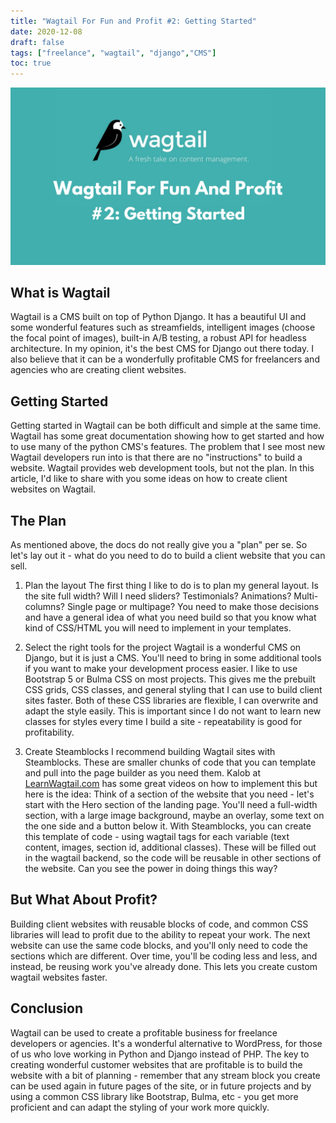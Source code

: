```yaml
---
title: "Wagtail For Fun and Profit #2: Getting Started"
date: 2020-12-08
draft: false
tags: ["freelance", "wagtail", "django","CMS"]
toc: true
---
```

![Wagtail For Fun And Profit #2 - Getting Started](wagtail_ffap2.png)

## What is Wagtail

Wagtail is a CMS built on top of Python Django. It has a beautiful UI and some wonderful features such as streamfields, intelligent images (choose the focal point of images), built-in A/B testing, a robust API for headless architecture. In my opinion, it's the best CMS for Django out there today. I also believe that it can be a wonderfully profitable CMS for freelancers and agencies who are creating client websites.

## Getting Started

Getting started in Wagtail can be both difficult and simple at the same time. Wagtail has some great documentation showing how to get started and how to use many of the python CMS's features. The problem that I see most new Wagtail developers run into is that there are no "instructions" to build a website. Wagtail provides web development tools, but not the plan. In this article, I'd like to share with you some ideas on how to create client websites on Wagtail.

## The Plan

As mentioned above, the docs do not really give you a "plan" per se. So let's lay out it - what do you need to do to build a client website that you can sell.

1) Plan the layout
The first thing I like to do is to plan my general layout. Is the site full width? Will I need sliders? Testimonials? Animations? Multi-columns? Single page or multipage? You need to make those decisions and have a general idea of what you need build so that you know what kind of CSS/HTML you will need to implement in your templates.

2) Select the right tools for the project
Wagtail is a wonderful CMS on Django, but it is just a CMS. You'll need to bring in some additional tools if you want to make your development process easier. I like to use Bootstrap 5 or Bulma CSS on most projects. This gives me the prebuilt CSS grids, CSS classes, and general styling that I can use to build client sites faster. Both of these CSS libraries are flexible, I can overwrite and adapt the style easily. This is important since I do not want to learn new classes for styles every time I build a site - repeatability is good for profitability.

3) Create Steamblocks
I recommend building Wagtail sites with Steamblocks. These are smaller chunks of code that you can template and pull into the page builder as you need them. Kalob at [LearnWagtail.com](https://learnwagtail.com/) has some great videos on how to implement this but here is the idea: Think of a section of the website that you need - let's start with the Hero section of the landing page. You'll need a full-width section, with a large image background, maybe an overlay, some text on the one side and a button below it. With Steamblocks, you can create this template of code - using wagtail tags for each variable (text content, images, section id, additional classes). These will be filled out in the wagtail backend, so the code will be reusable in other sections of the website. Can you see the power in doing things this way?

## But What About Profit?

Building client websites with reusable blocks of code, and common CSS libraries will lead to profit due to the ability to repeat your work. The next website can use the same code blocks, and you'll only need to code the sections which are different. Over time, you'll be coding less and less, and instead, be reusing work you've already done. This lets you create custom wagtail websites faster.

## Conclusion

Wagtail can be used to create a profitable business for freelance developers or agencies. It's a wonderful alternative to WordPress, for those of us who love working in Python and Django instead of PHP. The key to creating wonderful customer websites that are profitable is to build the website with a bit of planning - remember that any stream block you create can be used again in future pages of the site, or in future projects and by using a common CSS library like Bootstrap, Bulma, etc - you get more proficient and can adapt the styling of your work more quickly.